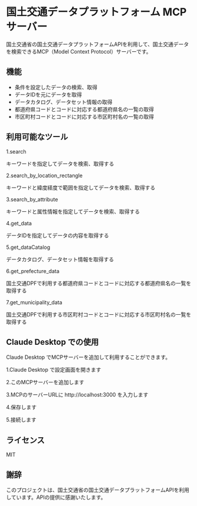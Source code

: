 # 国土交通データプラットフォーム MCP サーバー

国土交通省の国土交通データプラットフォームAPIを利用して、国土交通データを検索できるMCP（Model Context Protocol）サーバーです。

## 機能

- 条件を設定したデータの検索、取得
- データIDを元にデータを取得
- データカタログ、データセット情報の取得
- 都道府県コードとコードに対応する都道府県名の一覧の取得
- 市区町村コードとコードに対応する市区町村名の一覧の取得

## 利用可能なツール
1.search

キーワードを指定してデータを検索、取得する

2.search_by_location_rectangle

キーワードと緯度経度で範囲を指定してデータを検索、取得する

3.search_by_attribute

キーワードと属性情報を指定してデータを検索、取得する

4.get_data

 データIDを指定してデータの内容を取得する

5.get_dataCatalog

データカタログ、データセット情報を取得する

6.get_prefecture_data

国土交通DPFで利用する都道府県コードとコードに対応する都道府県名の一覧を取得する

7.get_municipality_data

国土交通DPFで利用する市区町村コードとコードに対応する市区町村名の一覧を取得する

## Claude Desktop での使用

Claude Desktop でMCPサーバーを追加して利用することができます。

1.Claude Desktop で設定画面を開きます

2.このMCPサーバーを追加します

3.MCPのサーバーURLに http://localhost:3000 を入力します

4.保存します

5.接続します

## ライセンス

MIT

## 謝辞

このプロジェクトは、国土交通省の国土交通データプラットフォームAPIを利用しています。APIの提供に感謝いたします。
